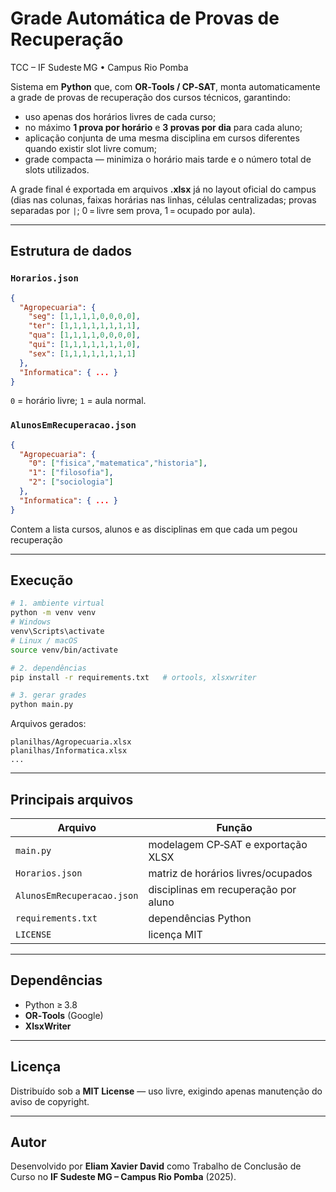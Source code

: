 # Grade Automática de Provas de Recuperação  
TCC – IF Sudeste MG • Campus Rio Pomba

Sistema em **Python** que, com **OR‑Tools / CP‑SAT**, monta automaticamente a
grade de provas de recuperação dos cursos técnicos, garantindo:

* uso apenas dos horários livres de cada curso;  
* no máximo **1 prova por horário** e **3 provas por dia** para cada aluno;  
* aplicação conjunta de uma mesma disciplina em cursos diferentes quando
  existir slot livre comum;  
* grade compacta — minimiza o horário mais tarde e o número total de slots
  utilizados.

A grade final é exportada em arquivos **.xlsx** já no layout oficial do campus
(dias nas colunas, faixas horárias nas linhas, células centralizadas; provas
separadas por `|`; 0 = livre sem prova, 1 = ocupado por aula).

---

## Estrutura de dados

### `Horarios.json`
```json
{
  "Agropecuaria": {
    "seg": [1,1,1,1,0,0,0,0],
    "ter": [1,1,1,1,1,1,1,1],
    "qua": [1,1,1,1,0,0,0,0],
    "qui": [1,1,1,1,1,1,1,0],
    "sex": [1,1,1,1,1,1,1,1]
  },
  "Informatica": { ... }
}
```
`0` = horário livre; `1` = aula normal.

### `AlunosEmRecuperacao.json`
```json
{
  "Agropecuaria": { 
    "0": ["fisica","matematica","historia"],
    "1": ["filosofia"], 
    "2": ["sociologia"]
  },
  "Informatica": { ... }
}
```
Contem a lista cursos, alunos e as disciplinas em que cada um pegou recuperação

---

## Execução

```bash
# 1. ambiente virtual
python -m venv venv
# Windows
venv\Scripts\activate
# Linux / macOS
source venv/bin/activate

# 2. dependências
pip install -r requirements.txt   # ortools, xlsxwriter

# 3. gerar grades
python main.py
```

Arquivos gerados:

```text
planilhas/Agropecuaria.xlsx
planilhas/Informatica.xlsx
...
```

---

## Principais arquivos

| Arquivo                     | Função                                            |
|-----------------------------|---------------------------------------------------|
| `main.py`                  | modelagem CP‑SAT e exportação XLSX                |
| `Horarios.json`            | matriz de horários livres/ocupados                |
| `AlunosEmRecuperacao.json` | disciplinas em recuperação por aluno              |
| `requirements.txt`         | dependências Python                               |
| `LICENSE`                  | licença MIT                                       |

---

## Dependências

* Python ≥ 3.8  
* **OR‑Tools** (Google)  
* **XlsxWriter**

---

## Licença

Distribuído sob a **MIT License** — uso livre, exigindo apenas manutenção do
aviso de copyright.

---

## Autor

Desenvolvido por **Eliam Xavier David** como Trabalho de Conclusão de Curso no **IF Sudeste MG – Campus Rio Pomba** (2025).
